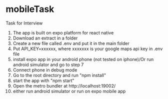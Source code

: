 # mobileTask
Task for Interview
1. The app is built on expo platform for react native
2. Download an extract in a folder
3. Create a new file called .env and put it in the main folder
4. Put API_KEY=xxxxxx, where xxxxxxx is your google maps api key in .env file
5. install expo app in your android phone (not tested on iphone)/Or run android simulator and go to step 7 
6. Connect phone in debug mode
7. Go to the root directory and run "npm install"
8. start the app with "npm start"
9. Open the metro bundler at http://localhost:19002/ 
10. either run  android simulator or run on expo mobile app

